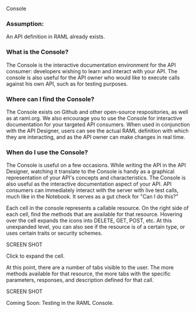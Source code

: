 Console

### Assumption: 
An API definition in RAML already exists. 

### What is the Console?
The Console is the interactive documentation environment for the API consumer: developers wishing to learn and interact with your API. The console is also useful for the API owner who would like to execute calls against his own API, such as for testing purposes.

### Where can I find the Console?
The Console exists on Github and other open-source respositories, as well as at raml.org. We also encourage you to use the Console for interactive documentation for your targeted API consumers. When used in conjunction with the API Designer, users can see the actual RAML definition with which they are interacting, and as the API owner can make changes in real time.

### When do I use the Console?
The Console is useful on a few occasions. While writing the API in the API Designer, watching it translate to the Console is handy as a graphical representation of your API's concepts and characteristics. The Console is also useful as the interactive documentation aspect of your API. API consumers can immediately interact with the server with live test calls, much like in the Notebook. It serves as a gut check for "Can I do this?"

Each cell in the console represents a callable resource. On the right side of each cell, find the methods that are available for that resource. Hovering over the cell expands the icons into DELETE, GET, POST, etc. At this unexpanded level, you can also see if the resource is of a certain type, or uses certain traits or security schemes. 

SCREEN SHOT

Click to expand the cell.

At this point, there are a number of tabs visible to the user. The more methods available for that resource, the more tabs with the specific parameters, responses, and description defined for that call. 

SCREEN SHOT

Coming Soon: Testing in the RAML Console.